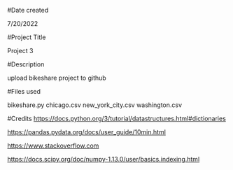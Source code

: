 #Date created

7/20/2022

#Project Title

Project 3

#Description

upload bikeshare project to github

#Files used

bikeshare.py
chicago.csv
new_york_city.csv
washington.csv

#Credits
https://docs.python.org/3/tutorial/datastructures.html#dictionaries

https://pandas.pydata.org/docs/user_guide/10min.html

https://www.stackoverflow.com

https://docs.scipy.org/doc/numpy-1.13.0/user/basics.indexing.html
